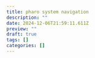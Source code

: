 ```yaml
---
title: pharo system navigation
description: ""
date: 2024-12-06T21:59:11.611Z
preview: ""
draft: true
tags: []
categories: []
---
```


